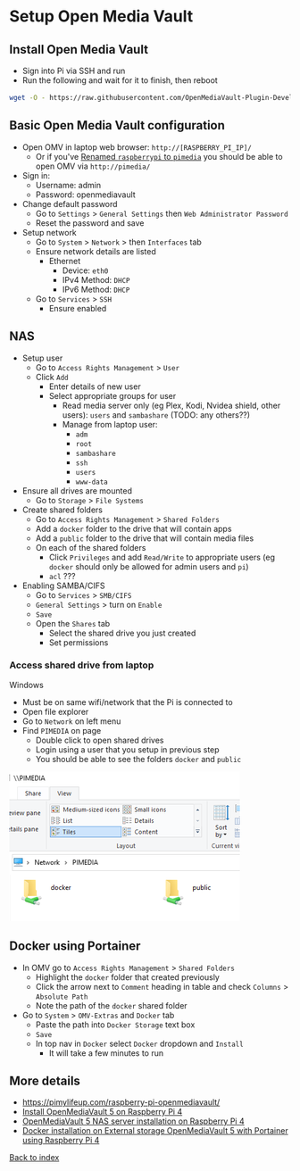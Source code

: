 # Setup Open Media Vault

## Install Open Media Vault

* Sign into Pi via SSH and run
* Run the following and wait for it to finish, then reboot

```bash
wget -O - https://raw.githubusercontent.com/OpenMediaVault-Plugin-Developers/installScript/master/install | sudo bash
```

## Basic Open Media Vault configuration

* Open OMV in laptop web browser: `http://[RASPBERRY_PI_IP]/`
  * Or if you've [Renamed `raspberrypi` to `pimedia`](04_rename_pi.md) you should be able to open OMV via `http://pimedia/`
* Sign in:
  * Username: admin
  * Password: openmediavault
* Change default password
  * Go to `Settings` > `General Settings` then `Web Administrator Password`
  * Reset the password and save
* Setup network
  * Go to `System` > `Network` > then `Interfaces` tab
  * Ensure network details are listed
    * Ethernet
      * Device: `eth0`
      * IPv4 Method: `DHCP`
      * IPv6 Method: `DHCP`
  * Go to `Services` > `SSH`
    * Ensure enabled
  
## NAS

* Setup user
  * Go to `Access Rights Management` > `User`
  * Click `Add`
    * Enter details of new user
    * Select appropriate groups for user
      * Read media server only (eg Plex, Kodi, Nvidea shield, other users): `users` and `sambashare` (TODO: any others??)
      * Manage from laptop user:
        * `adm`
        * `root`
        * `sambashare`
        * `ssh`
        * `users`
        * `www-data`
* Ensure all drives are mounted
  * Go to `Storage` > `File Systems`
* Create shared folders
  * Go to `Access Rights Management` > `Shared Folders`
  * Add a `docker` folder to the drive that will contain apps
  * Add a `public` folder to the drive that will contain media files
  * On each of the shared folders
    * Click `Privileges` and add `Read/Write` to appropriate users (eg `docker` should only be allowed for admin users and `pi`)
    * `acl` ???
* Enabling SAMBA/CIFS
  * Go to `Services` > `SMB/CIFS`
  * `General Settings` > turn on `Enable`
  * `Save`
  * Open the `Shares` tab
    * Select the shared drive you just created
    * Set permissions

### Access shared drive from laptop

Windows

* Must be on same wifi/network that the Pi is connected to
* Open file explorer
* Go to `Network` on left menu
* Find `PIMEDIA` on page
  * Double click to open shared drives
  * Login using a user that you setup in previous step
  * You should be able to see the folders `docker` and `public`

<img src="img/05_shared_network_drives.PNG" />

## Docker using Portainer

* In OMV go to `Access Rights Management` > `Shared Folders`
  * Highlight the `docker` folder that created previously
  * Click the arrow next to `Comment` heading in table and check `Columns` > `Absolute Path`
  * Note the path of the `docker` shared folder
* Go to `System` > `OMV-Extras` and `Docker` tab
  * Paste the path into `Docker Storage` text box
  * `Save`
  * In top nav in `Docker` select `Docker` dropdown and `Install`
    *  It will take a few minutes to run


## More details

* https://pimylifeup.com/raspberry-pi-openmediavault/
* [Install OpenMediaVault 5 on Raspberry Pi 4](https://www.youtube.com/watch?v=5YwQLJaeel0&list=PLulABMF2ltKoQFbhWSZpvhQx9KXXMibKa&index=22)
* [OpenMediaVault 5 NAS server installation on Raspberry Pi 4](https://www.youtube.com/watch?v=InKFsKp865c&list=PLulABMF2ltKoQFbhWSZpvhQx9KXXMibKa&index=23)
* [Docker installation on External storage OpenMediaVault 5 with Portainer using Raspberry Pi 4](https://www.youtube.com/watch?v=HinflCTwFcE&list=PLulABMF2ltKoQFbhWSZpvhQx9KXXMibKa&index=24)

[Back to index](index.md)